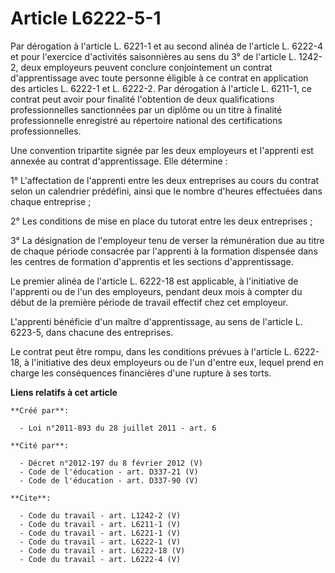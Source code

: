 # Article L6222-5-1

Par dérogation à l'article L. 6221-1 et au second alinéa de l'article L. 6222-4 et pour l'exercice d'activités saisonnières
au sens du 3° de l'article L. 1242-2, deux employeurs peuvent conclure conjointement un contrat d'apprentissage avec toute
personne éligible à ce contrat en application des articles L. 6222-1 et L. 6222-2. Par dérogation à l'article L. 6211-1, ce
contrat peut avoir pour finalité l'obtention de deux qualifications professionnelles sanctionnées par un diplôme ou un titre
à finalité professionnelle enregistré au répertoire national des certifications professionnelles. 

Une convention tripartite signée par les deux employeurs et l'apprenti est annexée au contrat d'apprentissage. Elle
détermine : 

1° L'affectation de l'apprenti entre les deux entreprises au cours du contrat selon un calendrier prédéfini, ainsi que le
nombre d'heures effectuées dans chaque entreprise ; 

2° Les conditions de mise en place du tutorat entre les deux entreprises ; 

3° La désignation de l'employeur tenu de verser la rémunération due au titre de chaque période consacrée par l'apprenti à la
formation dispensée dans les centres de formation d'apprentis et les sections d'apprentissage. 

Le premier alinéa de l'article L. 6222-18 est applicable, à l'initiative de l'apprenti ou de l'un des employeurs, pendant
deux mois à compter du début de la première période de travail effectif chez cet employeur. 

L'apprenti bénéficie d'un maître d'apprentissage, au sens de l'article L. 6223-5, dans chacune des entreprises. 

Le contrat peut être rompu, dans les conditions prévues à l'article L. 6222-18, à l'initiative des deux employeurs ou de l'un
d'entre eux, lequel prend en charge les conséquences financières d'une rupture à ses torts.

**Liens relatifs à cet article**

	**Créé par**:

	  - Loi n°2011-893 du 28 juillet 2011 - art. 6

	**Cité par**:

	  - Décret n°2012-197 du 8 février 2012 (V)
	  - Code de l'éducation - art. D337-21 (V)
	  - Code de l'éducation - art. D337-90 (V)

	**Cite**:

	  - Code du travail - art. L1242-2 (V)
	  - Code du travail - art. L6211-1 (V)
	  - Code du travail - art. L6221-1 (V)
	  - Code du travail - art. L6222-1 (V)
	  - Code du travail - art. L6222-18 (V)
	  - Code du travail - art. L6222-4 (V)
